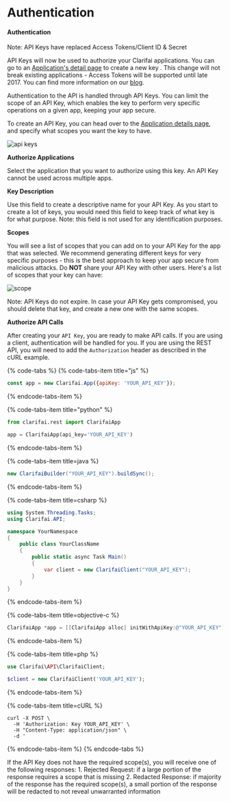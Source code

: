 # Authentication

#### Authentication

Note: API Keys have replaced Access Tokens/Client ID & Secret

API Keys will now be used to authorize your Clarifai applications. You can go to an [Application's detail page](https://portal.clarifai.com/apps) to create a new key . This change will not break existing applications - Access Tokens will be supported until late 2017. You can find more information on our [blog](http://blog.clarifai.com/introducing-api-keys-a-safer-way-to-authenticate-your-applications).

Authentication to the API is handled through API Keys. You can limit the scope of an API Key, which enables the key to perform very specific operations on a given app, keeping your app secure.

To create an API Key, you can head over to the [Application details page](https://portal.clarifai.com/apps), and specify what scopes you want the key to have.

![api keys](/images/apikey-screen.png)

**Authorize Applications**

Select the application that you want to authorize using this key. An API Key cannot be used across multiple apps.

**Key Description**

Use this field to create a descriptive name for your API Key. As you start to create a lot of keys, you would need this field to keep track of what key is for what purpose. Note: this field is not used for any identification purposes.

**Scopes**

You will see a list of scopes that you can add on to your API Key for the app that was selected. We recommend generating different keys for very specific purposes - this is the best approach to keep your app secure from malicious attacks. Do **NOT** share your API Key with other users. Here's a list of scopes that your key can have:

![scope](/images/keys.png)

Note: API Keys do not expire. In case your API Key gets compromised, you should delete that key, and create a new one with the same scopes.

**Authorize API Calls**

After creating your `API Key`, you are ready to make API calls. If you are using a client, authentication will be handled for you. If you are using the REST API, you will need to add the `Authorization` header as described in the cURL example.

{% code-tabs %}
{% code-tabs-item title="js" %}
```js
const app = new Clarifai.App({apiKey: 'YOUR_API_KEY'});
```
{% endcode-tabs-item %}

{% code-tabs-item title="python" %}
```python
from clarifai.rest import ClarifaiApp

app = ClarifaiApp(api_key='YOUR_API_KEY')
```
{% endcode-tabs-item %}

{% code-tabs-item title=java %}
```java
new ClarifaiBuilder("YOUR_API_KEY").buildSync();
```
{% endcode-tabs-item %}

{% code-tabs-item title=csharp %}
```csharp
using System.Threading.Tasks;
using Clarifai.API;

namespace YourNamespace
{
    public class YourClassName
    {
        public static async Task Main()
        {
            var client = new ClarifaiClient("YOUR_API_KEY");
        }
    }
}
```
{% endcode-tabs-item %}

{% code-tabs-item title=objective-c %}
```objective-c
ClarifaiApp *app = [[ClarifaiApp alloc] initWithApiKey:@"YOUR_API_KEY"];

```
{% endcode-tabs-item %}

{% code-tabs-item title=php %}
```php
use Clarifai\API\ClarifaiClient;

$client = new ClarifaiClient('YOUR_API_KEY');
```
{% endcode-tabs-item %}

{% code-tabs-item title=cURL %}
```cURL
curl -X POST \
  -H 'Authorization: Key YOUR_API_KEY' \
  -H "Content-Type: application/json" \
  -d '
```
{% endcode-tabs-item %}
{% endcode-tabs %}



If the API Key does not have the required scope\(s\), you will receive one of the following responses: 1. Rejected Request: if a large portion of the response requires a scope that is missing 2. Redacted Response: if majority of the response has the required scope\(s\), a small portion of the response will be redacted to not reveal unwarranted information
